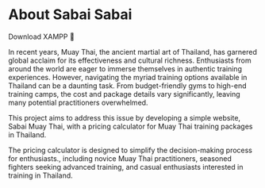 # About Sabai Sabai

Download XAMPP  :pushpin:

In recent years, Muay Thai, the ancient martial art of Thailand, has garnered global acclaim for its effectiveness and cultural richness. Enthusiasts from around the world are eager to immerse themselves in authentic training experiences. However, navigating the myriad training options available in Thailand can be a daunting task. From budget-friendly gyms to high-end training camps, the cost and package details vary significantly, leaving many potential practitioners overwhelmed. 

This project aims to address this issue by developing a simple website, Sabai Muay Thai, with a pricing calculator for Muay Thai training packages in Thailand.

The pricing calculator is designed to simplify the decision-making process for enthusiasts., including novice Muay Thai practitioners, seasoned fighters seeking advanced training, and casual enthusiasts interested in training in Thailand. 
